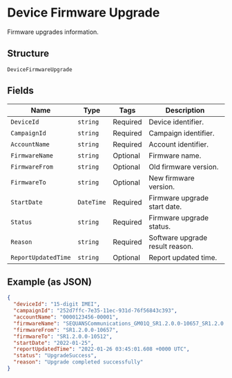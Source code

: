
# Device Firmware Upgrade

Firmware upgrades information.

## Structure

`DeviceFirmwareUpgrade`

## Fields

| Name | Type | Tags | Description |
|  --- | --- | --- | --- |
| `DeviceId` | `string` | Required | Device identifier. |
| `CampaignId` | `string` | Required | Campaign identifier. |
| `AccountName` | `string` | Required | Account identifier. |
| `FirmwareName` | `string` | Optional | Firmware name. |
| `FirmwareFrom` | `string` | Optional | Old firmware version. |
| `FirmwareTo` | `string` | Optional | New firmware version. |
| `StartDate` | `DateTime` | Required | Firmware upgrade start date. |
| `Status` | `string` | Required | Firmware upgrade status. |
| `Reason` | `string` | Required | Software upgrade result reason. |
| `ReportUpdatedTime` | `string` | Optional | Report updated time. |

## Example (as JSON)

```json
{
  "deviceId": "15-digit IMEI",
  "campaignId": "252d7ffc-7e35-11ec-931d-76f56843c393",
  "accountName": "0000123456-00001",
  "firmwareName": "SEQUANSCommunications_GM01Q_SR1.2.0.0-10657_SR1.2.0.0-10512",
  "firmwareFrom": "SR1.2.0.0-10657",
  "firmwareTo": "SR1.2.0.0-10512",
  "startDate": "2022-01-25",
  "reportUpdatedTime": "2022-01-26 03:45:01.608 +0000 UTC",
  "status": "UpgradeSuccess",
  "reason": "Upgrade completed successfully"
}
```


